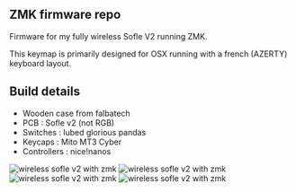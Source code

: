## ZMK firmware repo

Firmware for my fully wireless Sofle V2 running ZMK. 

This keymap is primarily designed for OSX running with a french (AZERTY) keyboard layout.

## Build details

* Wooden case from falbatech
* PCB : Sofle v2 (not RGB)
* Switches : lubed glorious pandas
* Keycaps : Mito MT3 Cyber
* Controllers : nice!nanos

![wireless sofle v2 with zmk](https://preview.redd.it/9x40of85eqf91.jpg?width=960&crop=smart&auto=webp&s=ec6b220025ccdff50e1b6189a0903747ec80b1ab)
![wireless sofle v2 with zmk](https://preview.redd.it/8xmcjd85eqf91.jpg?width=960&crop=smart&auto=webp&s=ec73415d121cf7c7bdf5bdc123db6627b89bfdc5)
![wireless sofle v2 with zmk](https://preview.redd.it/7sb3gg85eqf91.jpg?width=960&crop=smart&auto=webp&s=d328980169fdf1ff24b1fdf304f0ced3630a4b99)
![wireless sofle v2 with zmk](https://preview.redd.it/pwo8te85eqf91.jpg?width=960&crop=smart&auto=webp&s=5916baa5ce3479b9ff0ed14899fd3d7ce2db879e)
